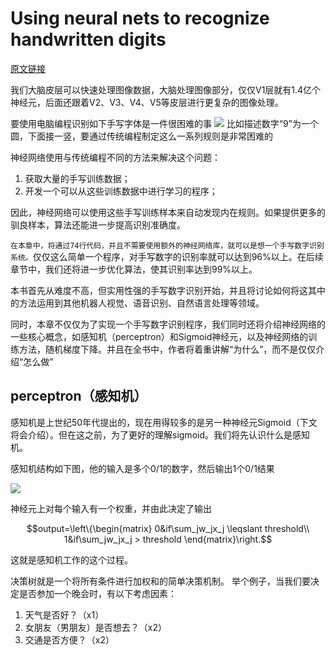# Using neural nets to recognize handwritten digits
[原文链接](http://neuralnetworksanddeeplearning.com/chap1.html#the_architecture_of_neural_networks)

我们大脑皮层可以快速处理图像数据，大脑处理图像部分，仅仅V1层就有1.4亿个神经元，后面还跟着V2、V3、V4、V5等皮层进行更复杂的图像处理。

要使用电脑编程识别如下手写字体是一件很困难的事
![](http://neuralnetworksanddeeplearning.com/images/digits.png)
比如描述数字“9”为一个圆，下面接一竖，要通过传统编程制定这么一系列规则是非常困难的

神经网络使用与传统编程不同的方法来解决这个问题：

1. 获取大量的手写训练数据；
1. 开发一个可以从这些训练数据中进行学习的程序；

因此，神经网络可以使用这些手写训练样本来自动发现内在规则。如果提供更多的驯良样本，算法还能进一步提高识别准确度。

`在本章中，将通过74行代码，并且不需要使用额外的神经网络库，就可以是想一个手写数字识别系统。`仅仅这么简单一个程序，对手写数字的识别率就可以达到96%以上。在后续章节中，我们还将进一步优化算法，使其识别率达到99%以上。

本书首先从难度不高，但实用性强的手写数字识别开始，并且将讨论如何将这其中的方法运用到其他机器人视觉、语音识别、自然语言处理等领域。

同时，本章不仅仅为了实现一个手写数字识别程序，我们同时还将介绍神经网络的一些核心概念，如感知机（perceptron）和Sigmoid神经元，以及神经网络的训练方法，随机梯度下降。并且在全书中，作者将着重讲解“为什么”，而不是仅仅介绍“怎么做”

## perceptron（感知机）
感知机是上世纪50年代提出的，现在用得较多的是另一种神经元Sigmoid（下文将会介绍）。但在这之前，为了更好的理解sigmoid。我们将先认识什么是感知机。

感知机结构如下图，他的输入是多个0/1的数字，然后输出1个0/1结果

![](http://neuralnetworksanddeeplearning.com/images/tikz0.png)

神经元上对每个输入有一个权重，并由此决定了输出

$$output=\left\{\begin{matrix}
0&if\sum_jw_jx_j \leqslant threshold\\ 
1&if\sum_jw_jx_j > threshold
\end{matrix}\right.$$

这就是感知机工作的这个过程。

决策树就是一个将所有条件进行加权和的简单决策机制。
举个例子，当我们要决定是否参加一个晚会时，有以下考虑因素：

1. 天气是否好？（x1）
1. 女朋友（男朋友）是否想去？（x2）
1. 交通是否方便？（x2）

